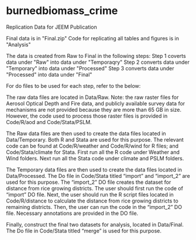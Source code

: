 # burnedbiomass_crime
Replication Data for JEEM Publication

Final data is in "Final.zip"
Code for replicating all tables and figures is in "Analysis"

The data is created from Raw to Final in the following steps:
  Step 1 coverts data under "Raw" into data under "Temporaqry"
  Step 2 converts data under "Temporary" into data under "Processed"
  Step 3 converts data under "Processed" into data under "Final" 

For do files to be used for each step, refer to the below:


The raw data files are located in Data/Raw.
Note: the raw raster files for Aerosol Optical Depth and Fire data, and publicly available survey data for mechanisms are not provided because they are more than 65 GB in size. However, the code used to process those raster files is provided in Code/R/aod and Code/Stata/PSLM. 

The Raw data files are then used to create the data files located in Data/Temporary.
  Both R and Stata are used for this purpose. The relevant code can be found at Code/R/weather and Code/R/wind for R files; and Code/Stata/climate for Stata.
  First run all the R code under Weather and Wind folders.
  Next run all the Stata code under climate and PSLM folders.

The Temporary data files are then used to create the data files located in Data/Processed.
  The Do file in Code/Stata titled “import” and “import_2” are used for this purpose.
  The “import_2” DO file creates the dataset for distance from rice growing districts. The user should first run the code of “import” DO file. 
  Next, the user should run the R script files located in Code/R/distance to calculate the distance from rice growing districts to remaining districts. 
  Then, the user can run the code in the “import_2” DO file. Necessary annotations are provided in the DO file.

Finally, construct the final two datasets for analysis, located in Data/Final.
  The Do file in Code/Stata titled “merge” is used for this purpose.
